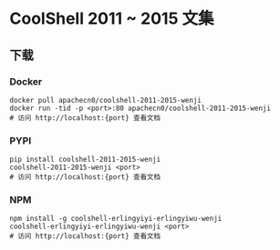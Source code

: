 # CoolShell 2011 ~ 2015 文集

## 下载

### Docker

```
docker pull apachecn0/coolshell-2011-2015-wenji
docker run -tid -p <port>:80 apachecn0/coolshell-2011-2015-wenji
# 访问 http://localhost:{port} 查看文档
```

### PYPI

```
pip install coolshell-2011-2015-wenji
coolshell-2011-2015-wenji <port>
# 访问 http://localhost:{port} 查看文档
```

### NPM

```
npm install -g coolshell-erlingyiyi-erlingyiwu-wenji
coolshell-erlingyiyi-erlingyiwu-wenji <port>
# 访问 http://localhost:{port} 查看文档
```